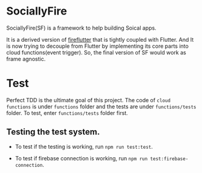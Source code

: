 # SociallyFire

SociallyFire(SF) is a framework to help building Soical apps.

It is a derived version of [fireflutter](https://pub.dev/packages/fireflutter) that is tightly coupled with Flutter.
And It is now trying to decouple from Flutter by implementing its core parts into cloud functions(event trigger). So, the final version of SF would work as frame agnostic.

# Test

Perfect TDD is the ultimate goal of this project. The code of `cloud functions` is under `functions` folder and the tests are under `functions/tests` folder. To test, enter `functions/tests` folder first.

## Testing the test system.

- To test if the testing is working, run `npm run test:test`.

- To test if firebase connection is working, run `npm run test:firebase-connection`.
